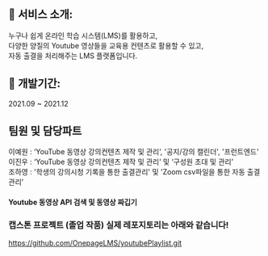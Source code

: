 ## 🎤 서비스 소개:
누구나 쉽게 온라인 학습 시스템(LMS)를 활용하고, <br/>
다양한 양질의 Youtube 영상들을 교육용 컨텐츠로 활용할 수 있고, <br/>
자동 출결을 처리해주는 LMS 플랫폼입니다. 

## 📅 개발기간:
2021.09 ~ 2021.12 

## 팀원 및 담당파트
이예원 : ‘YouTube 동영상 강의컨텐츠 제작 및 관리’, '공지/강의 캘린더', '프런트엔드' <br/>
이진우 : ‘YouTube 동영상 강의컨텐츠 제작 및 관리’ 및 ‘구성원 초대 및 관리’<br/>
조하영 : '학생의 강의시청 기록을 통한 출결관리' 및 'Zoom csv파일을 통한 자동 출결관리' <br/>


#### Youtube 동영상 API 검색 및 동영상 짜깁기


### 캡스톤 프로젝트 (졸업 작품) 실제 레포지토리는 아래와 같습니다!

https://github.com/OnepageLMS/youtubePlaylist.git


